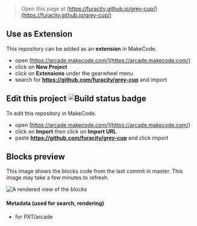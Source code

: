  


> Open this page at [https://furacity.github.io/grey-cup/](https://furacity.github.io/grey-cup/)

## Use as Extension

This repository can be added as an **extension** in MakeCode.

* open [https://arcade.makecode.com/](https://arcade.makecode.com/)
* click on **New Project**
* click on **Extensions** under the gearwheel menu
* search for **https://github.com/furacity/grey-cup** and import

## Edit this project ![Build status badge](https://github.com/furacity/grey-cup/workflows/MakeCode/badge.svg)

To edit this repository in MakeCode.

* open [https://arcade.makecode.com/](https://arcade.makecode.com/)
* click on **Import** then click on **Import URL**
* paste **https://github.com/furacity/grey-cup** and click import

## Blocks preview

This image shows the blocks code from the last commit in master.
This image may take a few minutes to refresh.

![A rendered view of the blocks](https://github.com/furacity/grey-cup/raw/master/.github/makecode/blocks.png)

#### Metadata (used for search, rendering)

* for PXT/arcade
<script src="https://makecode.com/gh-pages-embed.js"></script><script>makeCodeRender("{{ site.makecode.home_url }}", "{{ site.github.owner_name }}/{{ site.github.repository_name }}");</script>
